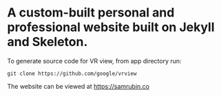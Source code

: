 # A custom-built personal and professional website built on Jekyll and Skeleton.

To generate source code for VR view, from app directory run:
```
git clone https://github.com/google/vrview
```

The website can be viewed at https://samrubin.co
